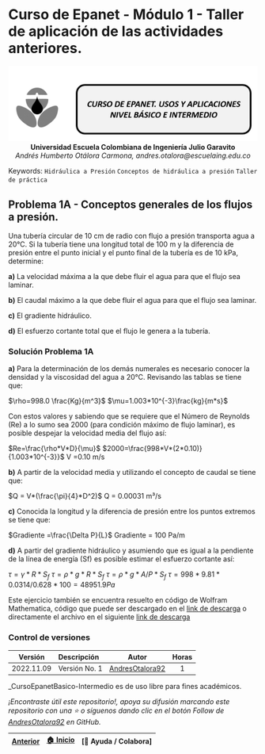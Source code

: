 # Curso de Epanet - Módulo 1 - Taller de aplicación de las actividades anteriores. 

<div align="center">
  <img src="../../.icons/IconoEpanetV3.png" width="600px">
</div>

<div align="center">
<b> Universidad Escuela Colombiana de Ingeniería Julio Garavito</b>
<br><i>Andrés Humberto Otálora Carmona, andres.otalora@escuelaing.edu.co </i>
</div>


Keywords: `Hidráulica a Presión` `Conceptos de hidráulica a presión` `Taller de práctica`

## Problema 1A - Conceptos generales de los flujos a presión.

Una tubería circular de 10 cm de radio con flujo a presión transporta agua a 20°C. Si la tubería tiene una longitud total de 100 m y la diferencia de presión entre el punto inicial y el punto final de la tubería es de 10 kPa, determine:

**a)** La velocidad máxima a la que debe fluir el agua para que el flujo sea laminar.

**b)** El caudal máximo a la que debe fluir el agua para que el flujo sea laminar.

**c)** El gradiente hidráulico.

**d)** El esfuerzo cortante total que el flujo le genera a la tubería.

### Solución Problema 1A

**a)** Para la determinación de los demás numerales es necesario conocer la densidad y la viscosidad del agua a 20°C. Revisando las tablas se tiene que:

$\rho=998.0 \frac{Kg}{m^3}$
$\mu=1.003*10^{-3}\frac{kg}{m*s}$

Con estos valores y sabiendo que se requiere que el Número de Reynolds (Re) a lo sumo sea 2000 (para condición máximo de flujo laminar), es posible despejar la velocidad media del flujo así:

$Re=\frac{\rho*V*D}{\mu}$
$2000=\frac{998*V*(2*0.10)}{1.003*10^{-3}}$
V =0.10 m/s

**b)** A partir de la velocidad media y utilizando el concepto de caudal se tiene que:

$Q = V*(\frac{\pi}{4}*D^2)$
Q = 0.00031 m³/s

**c)** Conocida la longitud y la diferencia de presión entre los puntos extremos se tiene que:

$Gradiente =\frac{\Delta P}{L}$
Gradiente = 100 Pa/m

**d)** A partir del gradiente hidráulico y asumiendo que es igual a la pendiente de la línea de energía (Sf) es posible estimar el esfuerzo cortante así:

$\tau=\gamma*R*S_f$
$\tau=\rho*g*R*S_f$
$\tau=\rho*g*A/P*S_f$
$\tau=998*9.81*0.0314/0.628*100=48951.9 Pa$

Este ejercicio también se encuentra resuelto en código de Wolfram Mathematica, código que puede ser descargado en el [link de descarga](Soluciones/Solucion1A.nb) o directamente el archivo en el siguiente [link de descarga](https://pruebacorreoescuelaingeduco-my.sharepoint.com/:u:/g/personal/andres_otalora_escuelaing_edu_co/EaT58Xbtpd9Og6eR72h8eBMBTGkl9Qn3bXSop4VVugQi5w?e=LkGyPO)

### Control de versiones

| Versión    | Descripción   | Autor                                      | Horas |
|------------|:--------------|--------------------------------------------|:-----:|
| 2022.11.09 | Versión No. 1 | [AndresOtalora92](https://github.com/AndresOtalora92)  |   1   |

_CursoEpanetBasico-Intermedio es de uso libre para fines académicos.

_¡Encontraste útil este repositorio!, apoya su difusión marcando este repositorio con una ⭐ o síguenos dando clic en el botón Follow de [AndresOtalora92](https://github.com/AndresOtalora92?tab=repositories) en GitHub._

| [Anterior](Conceptos_redes_abiertas%20y%20redes_cerradas.md) | [:house: Inicio](../../README.md) | [:beginner: Ayuda / Colabora] | 
|----------------------------|-----------------------------------|--------------------------------------------------------------------------------------------------|